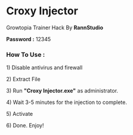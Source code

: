 <h1>Croxy Injector</h1>
<p>Growtopia Trainer Hack By <b>RannStudio</b></p>
<p><b>Password :</b> 12345</p>

<h3>How To Use :</h3>
<p>1) Disable antivirus and firewall</p>
<p>2) Extract File</p>
<p>3) Run <b>"Croxy Injector.exe"</b> as administrator.</p>
<p>4) Wait 3-5 minutes for the injection to complete.</p>
<p>5) Activate</p>
<p>6) Done. Enjoy!</p>
